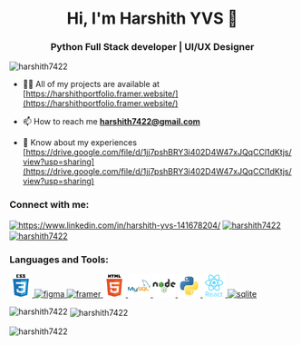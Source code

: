 <h1 align="center">Hi, I'm Harshith YVS 👋</h1>
<h3 align="center">Python Full Stack developer | UI/UX Designer</h3>

<p align="left"> <img src="https://komarev.com/ghpvc/?username=harshith7422&label=Profile%20views&color=0e75b6&style=flat" alt="harshith7422" /> </p>

- 👨‍💻 All of my projects are available at [https://harshithportfolio.framer.website/](https://harshithportfolio.framer.website/)

- 📫 How to reach me **harshith7422@gmail.com**

- 📄 Know about my experiences [https://drive.google.com/file/d/1jj7pshBRY3i402D4W47xJQqCCl1dKtjs/view?usp=sharing](https://drive.google.com/file/d/1jj7pshBRY3i402D4W47xJQqCCl1dKtjs/view?usp=sharing)

<h3 align="left">Connect with me:</h3>
<p align="left">
<a href="https://linkedin.com/in/https://www.linkedin.com/in/harshith-yvs-141678204/" target="blank"><img align="center" src="https://raw.githubusercontent.com/rahuldkjain/github-profile-readme-generator/master/src/images/icons/Social/linked-in-alt.svg" alt="https://www.linkedin.com/in/harshith-yvs-141678204/" height="30" width="40" /></a>
<a href="https://www.hackerrank.com/harshith7422" target="blank"><img align="center" src="https://raw.githubusercontent.com/rahuldkjain/github-profile-readme-generator/master/src/images/icons/Social/hackerrank.svg" alt="harshith7422" height="30" width="40" /></a>
<a href="https://auth.geeksforgeeks.org/user/harshith7422" target="blank"><img align="center" src="https://raw.githubusercontent.com/rahuldkjain/github-profile-readme-generator/master/src/images/icons/Social/geeks-for-geeks.svg" alt="harshith7422" height="30" width="40" /></a>
</p>

<h3 align="left">Languages and Tools:</h3>
<p align="left"> <a href="https://www.w3schools.com/css/" target="_blank" rel="noreferrer"> <img src="https://raw.githubusercontent.com/devicons/devicon/master/icons/css3/css3-original-wordmark.svg" alt="css3" width="40" height="40"/> </a> <a href="https://www.figma.com/" target="_blank" rel="noreferrer"> <img src="https://www.vectorlogo.zone/logos/figma/figma-icon.svg" alt="figma" width="40" height="40"/> </a> <a href="https://www.framer.com/" target="_blank" rel="noreferrer"> <img src="https://www.vectorlogo.zone/logos/framer/framer-icon.svg" alt="framer" width="40" height="40"/> </a> <a href="https://www.w3.org/html/" target="_blank" rel="noreferrer"> <img src="https://raw.githubusercontent.com/devicons/devicon/master/icons/html5/html5-original-wordmark.svg" alt="html5" width="40" height="40"/> </a> <a href="https://www.mysql.com/" target="_blank" rel="noreferrer"> <img src="https://raw.githubusercontent.com/devicons/devicon/master/icons/mysql/mysql-original-wordmark.svg" alt="mysql" width="40" height="40"/> </a> <a href="https://nodejs.org" target="_blank" rel="noreferrer"> <img src="https://raw.githubusercontent.com/devicons/devicon/master/icons/nodejs/nodejs-original-wordmark.svg" alt="nodejs" width="40" height="40"/> </a> <a href="https://www.python.org" target="_blank" rel="noreferrer"> <img src="https://raw.githubusercontent.com/devicons/devicon/master/icons/python/python-original.svg" alt="python" width="40" height="40"/> </a> <a href="https://reactjs.org/" target="_blank" rel="noreferrer"> <img src="https://raw.githubusercontent.com/devicons/devicon/master/icons/react/react-original-wordmark.svg" alt="react" width="40" height="40"/> </a> <a href="https://www.sqlite.org/" target="_blank" rel="noreferrer"> <img src="https://www.vectorlogo.zone/logos/sqlite/sqlite-icon.svg" alt="sqlite" width="40" height="40"/> </a> </p>

<p><img align="left" src="https://github-readme-stats.vercel.app/api/top-langs?username=harshith7422&show_icons=true&locale=en&layout=compact" alt="harshith7422" /></p>

<p>&nbsp;<img align="center" src="https://github-readme-stats.vercel.app/api?username=harshith7422&show_icons=true&locale=en" alt="harshith7422" /></p>

<p><img align="center" src="https://github-readme-streak-stats.herokuapp.com/?user=harshith7422&" alt="harshith7422" /></p>
